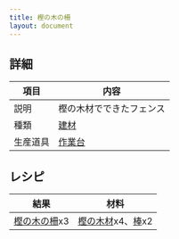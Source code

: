 ```yaml
---
title: 樫の木の柵
layout: document
---
```

## 詳細

|項目|内容|
|---|---|
|説明|樫の木材でできたフェンス|
|種類|[建材](建材)|
|生産道具|[作業台](作業台)|

## レシピ

|結果|材料|
|---|---|
|[樫の木の柵](樫の木の柵)x3|[樫の木材](樫の木材)x4、[棒](棒)x2|

